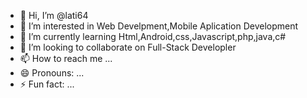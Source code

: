 - 👋 Hi, I’m @lati64
- 👀 I’m interested in Web Develpment,Mobile Aplication Development
- 🌱 I’m currently learning Html,Android,css,Javascript,php,java,c#
- 💞️ I’m looking to collaborate on Full-Stack Developler
- 📫 How to reach me ...
- 😄 Pronouns: ...
- ⚡ Fun fact: ...

<!---
lati64/lati64 is a ✨ special ✨ repository because its `README.md` (this file) appears on your GitHub profile.
You can click the Preview link to take a look at your changes.
--->
